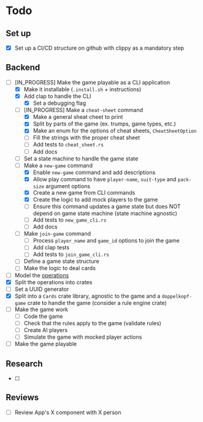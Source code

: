 # Todo

## Set up
- [x] Set up a CI/CD structure on github with clippy as a mandatory step

## Backend 

- [ ] [IN_PROGRESS] Make the game playable as a CLI application
  - [x] Make it installable (`.install.sh` + instructions)
  - [x] Add clap to handle the CLI
    - [x] Set a debugging flag
  - [ ] [IN_PROGRESS] Make a `cheat-sheet` command
    - [x] Make a general sheat cheet to print
    - [x] Split by parts of the game (ex. trumps, game types, etc.)
    - [x] Make an enum for the options of cheat sheets, `CheatSheetOption`
    - [ ] Fill the strings with the proper cheat sheet
    - [ ] Add tests to `cheat_sheet.rs`
    - [ ] Add docs
  - [ ] Set a state machine to handle the game state
  - [ ] Make a `new-game` command
    - [x] Enable `new-game` command and add descriptions
    - [x] Allow play command to have `player-name`, `suit-type` and `pack-size` argument options
    - [x] Create a new game from CLI commands
    - [x] Create the logic to add mock players to the game
    - [ ] Ensure this command updates a game state but does NOT depend on game state machine (state machine agnostic)
    - [ ] Add tests to `new_game_cli.rs`
    - [ ] Add docs
  - [ ] Make `join-game` command
    - [ ] Process `player_name` and `game_id` options to join the game
    - [ ] Add clap tests
    - [ ] Add tests to `join_game_cli.rs`
  - [ ] Define a game state structure
  - [ ] Make the logic to deal cards
- [ ] Model the [operations](https://github.com/Rbatistab/dopplekopf-cdk/blob/main/docs/ARCHITECTURE_AND_DESIGN.md?plain=1#L68-L73)
- [x] Split the operations into crates
- [ ] Set a UUID generator
- [x] Split into a `Cards` crate library, agnostic to the game and a `doppelkopf-game` crate to handle the game (consider a rule engine crate)
- [ ] Make the game work
  - [ ] Code the game
  - [ ] Check that the rules apply to the game (validate rules)
  - [ ] Create AI players
  - [ ] Simulate the game with mocked player actions
- [ ] Make the game playable

## Research

- [ ] 

## Reviews

- [ ] Review App's X component with X person
